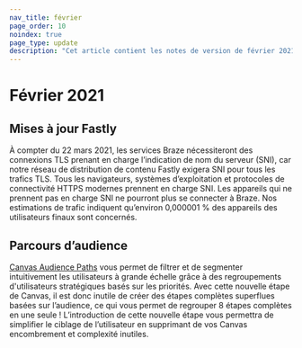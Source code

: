```yaml
---
nav_title: février
page_order: 10
noindex: true
page_type: update
description: "Cet article contient les notes de version de février 2021."
---
```

# Février 2021

## Mises à jour Fastly

À compter du 22 mars 2021, les services Braze nécessiteront des connexions TLS prenant en charge l’indication de nom du serveur (SNI), car notre réseau de distribution de contenu Fastly exigera SNI pour tous les trafics TLS. Tous les navigateurs, systèmes d’exploitation et protocoles de connectivité HTTPS modernes prennent en charge SNI. Les appareils qui ne prennent pas en charge SNI ne pourront plus se connecter à Braze. Nos estimations de trafic indiquent qu’environ 0,000001 % des appareils des utilisateurs finaux sont concernés.

## Parcours d’audience

[Canvas Audience Paths]({{site.baseurl}}/audience_paths/) vous permet de filtrer et de segmenter intuitivement les utilisateurs à grande échelle grâce à des regroupements d'utilisateurs stratégiques basés sur les priorités. Avec cette nouvelle étape de Canvas, il est donc inutile de créer des étapes complètes superflues basées sur l’audience, ce qui vous permet de regrouper 8 étapes complètes en une seule ! L’introduction de cette nouvelle étape vous permettra de simplifier le ciblage de l’utilisateur en supprimant de vos Canvas encombrement et complexité inutiles.

